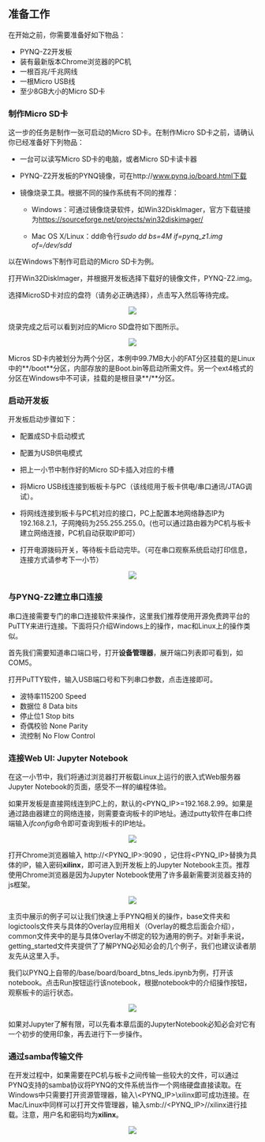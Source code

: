 ## 准备工作

在开始之前，你需要准备好如下物品：

- PYNQ-Z2开发板
- 装有最新版本Chrome浏览器的PC机
- 一根百兆/千兆网线
-  一根Micro USB线
- 至少8GB大小的Micro SD卡



### 制作Micro SD卡

这一步的任务是制作一张可启动的Micro SD卡。在制作Micro SD卡之前，请确认你已经准备好下列物品：

- 一台可以读写Micro SD卡的电脑，或者Micro SD卡读卡器

- PYNQ-Z2开发板的PYNQ镜像，可在http://www.pynq.io/board.html下载

- 镜像烧录工具。根据不同的操作系统有不同的推荐：

  - Windows：可通过镜像烧录软件，如Win32DiskImager，官方下载链接为<https://sourceforge.net/projects/win32diskimager/>

  - Mac OS X/Linux：dd命令行*sudo dd bs=4M if=pynq_z1.img of=/dev/sdd*

以在Windows下制作可启动的Micro SD卡为例。

打开Win32DiskImager，并根据开发板选择下载好的镜像文件，PYNQ-Z2.img。

选择MicroSD卡对应的盘符（请务必正确选择），点击写入然后等待完成。
<p align="center">
<img src ="images/Chapter_01/WriteImage.png">
</p>
<p align = "center">
<i></i>
</p>
烧录完成之后可以看到对应的Micro SD盘符如下图所示。

<p align="center">
<img src ="images/Chapter_01/SDCard.png">
</p>
<p align = "center">
<i></i>
</p>
Micros SD卡内被划分为两个分区，本例中99.7MB大小的FAT分区挂载的是Linux中的**/boot**分区，内部存放的是Boot.bin等启动所需文件。另一个ext4格式的分区在Windows中不可读，挂载的是根目录**/**分区。



### 启动开发板

开发板启动步骤如下：

- 配置成SD卡启动模式
- 配置为USB供电模式
- 把上一小节中制作好的Micro SD卡插入对应的卡槽

- 将Micro USB线连接到板板卡与PC（该线缆用于板卡供电/串口通讯/JTAG调试）。

- 将网线连接到板卡与PC机对应的接口，PC上配置本地网络静态IP为192.168.2.1，子网掩码为255.255.255.0。(也可以通过路由器为PC机与板卡建立网络连接，PC机自动获取IP即可）

- 打开电源拨码开关，等待板卡启动完毕。（可在串口观察系统启动打印信息，连接方式请参考下一小节）

<p align="center">
<img src ="images/Chapter_01/Startup.PNG">
</p>
<p align = "center">
<i></i>
</p>

### 与PYNQ-Z2建立串口连接

串口连接需要专门的串口连接软件来操作，这里我们推荐使用开源免费跨平台的PuTTY来进行连接。下面将只介绍Windows上的操作，mac和Linux上的操作类似。

首先我们需要知道串口端口号，打开**设备管理器**，展开端口列表即可看到，如COM5。

 打开PuTTY软件，输入USB端口号和下列串口参数，点击连接即可。

- 波特率115200 Speed
- 数据位 8 Data bits
- 停止位1 Stop bits
- 奇偶校验 None Parity
- 流控制 No Flow Control



### 连接Web UI: Jupyter Notebook

在这一小节中，我们将通过浏览器打开板载Linux上运行的嵌入式Web服务器Jupyter Notebook的页面，感受不一样的编程体验。

如果开发板是直接网线连到PC上的，默认的<PYNQ_IP>=192.168.2.99。如果是通过路由器建立的网络连接，则需要查询板卡的IP地址。通过putty软件在串口终端输入*ifconfig*命令即可查询到板卡的IP地址。

<p align="center">
<img src ="images/Chapter_01/IP.PNG">
</p>
<p align = "center">
<i></i>
</p>

打开Chrome浏览器输入 http://<PYNQ_IP>:9090 ，记住将<PYNQ_IP>替换为具体的IP，输入密码**xilinx**，即可进入到开发板上的Jupyter Notebook主页。推荐使用Chrome浏览器是因为Jupyter Notebook使用了许多最新需要浏览器支持的js框架。

<p align="center">
<img src ="images/Chapter_01/JupyterNotebook.PNG">
</p>
<p align = "center">
<i></i>
</p>

主页中展示的例子可以让我们快速上手PYNQ相关的操作，base文件夹和logictools文件夹与具体的Overlay应用相关（Overlay的概念后面会介绍），common文件夹中的是与具体Overlay不绑定的较为通用的例子。对新手来说，getting_started文件夹提供了了解PYNQ必知必会的几个例子，我们也建议读者朋友先从这里入手。

我们以PYNQ上自带的/base/board/board_btns_leds.ipynb为例，打开该notebook。点击Run按钮运行该notebook，根据notebook中的介绍操作按钮，观察板卡的运行状态。

<p align="center">
<img src ="images/Chapter_01/Buttons_Leds.PNG">
</p>
<p align = "center">
<i></i>
</p>

如果对Jupyter了解有限，可以先看本章后面的JupyterNotebook必知必会对它有一个初步的使用印象，再去进行下一步操作。



### 通过samba传输文件

在开发过程中，如果需要在PC机与板卡之间传输一些较大的文件，可以通过PYNQ支持的samba协议将PYNQ的文件系统当作一个网络硬盘直接读取。在Windows中只需要打开资源管理器，输入\\<PYNQ_IP>\\xilinx即可成功连接。在Mac/Linux中同样可以打开文件管理器，输入smb://<PYNQ_IP>//xilinx进行挂载。注意，用户名和密码均为**xilinx**。

<p align="center">
<img src ="images/Chapter_01/samba.png">
</p>
<p align = "center">
<i></i>
</p>



   